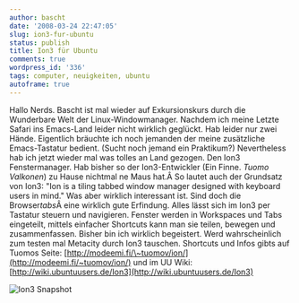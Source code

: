 ```yaml
---
author: bascht
date: '2008-03-24 22:47:05'
slug: ion3-fur-ubuntu
status: publish
title: Ion3 für Ubuntu
comments: true
wordpress_id: '336'
tags: computer, neuigkeiten, ubuntu
autoframe: true
---
```


Hallo Nerds. Bascht ist mal wieder auf Exkursionskurs durch die
Wunderbare Welt der Linux-Windowmanager. Nachdem ich meine Letzte
Safari ins Emacs-Land leider nicht wirklich geglückt. Hab leider
nur zwei Hände. Eigentlich bräuchte ich noch jemanden der meine
zusätzliche Emacs-Tastatur bedient. (Sucht noch jemand ein
Praktikum?) Nevertheless hab ich jetzt wieder mal was tolles an
Land gezogen. Den Ion3 Fenstermanager. Hab bisher so der
Ion3-Entwickler (Ein Finne. *Tuomo Valkonen*) zu Hause nichtmal ne
Maus hat.Â So lautet auch der Grundsatz von Ion3: "Ion is a tiling
tabbed window manager designed with keyboard users in mind." Was
aber wirklich interessant ist. Sind doch die Browser*tabs*Â eine
wirklich gute Erfindung. Alles lässt sich im Ion3 per Tastatur
steuern und navigieren. Fenster werden in Workspaces und Tabs
eingeteilt, mittels einfacher Shortcuts kann man sie teilen,
bewegen und zusammenfassen. Bisher bin ich wirklich begeistert.
Werd wahrscheinlich zum testen mal Metacity durch Ion3 tauschen.
Shortcuts und Infos gibts auf Tuomos Seite:
[http://modeemi.fi/\~tuomov/ion/](http://modeemi.fi/~tuomov/ion/)
und im UU Wiki:
[http://wiki.ubuntuusers.de/Ion3](http://wiki.ubuntuusers.de/Ion3)


![Ion3 Snapshot](/blog/2008-03-24-ion3-fur-ubuntu/2008-03-24-214550_1440x900_scrot.png)
